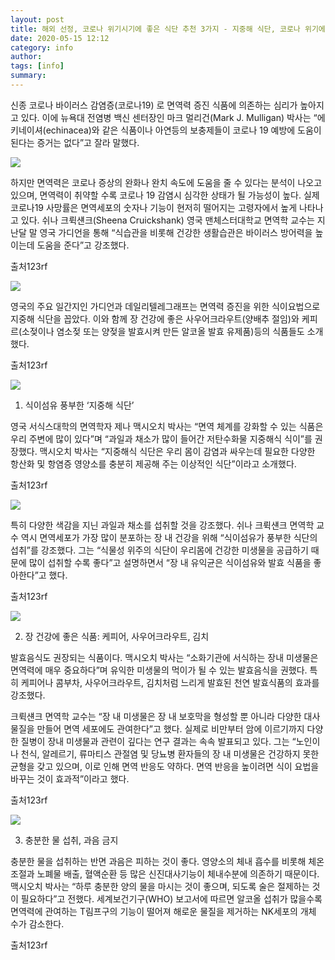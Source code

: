 ```yaml
---
layout: post
title: 해외 선정, 코로나 위기시기에 좋은 식단 추천 3가지 - 지중해 식단, 코로나 위기에 좋은 식이요법
date: 2020-05-15 12:12
category: info
author: 
tags: [info]
summary: 
---
```



신종 코로나 바이러스 감염증(코로나19) 로 면역력 증진 식품에 의존하는 심리가 높아지고 있다. 이에 뉴욕대 전염병 백신 센터장인 마크 멀리건(Mark J. Mulligan) 박사는 “에키네이셔(echinacea)와 같은 식품이나 아연등의 보충제들이 코로나 19 예방에 도움이 된다는 증거는 없다”고 잘라 말했다.

![](https://img1.daumcdn.net/thumb/R720x0/?fname=https%3A%2F%2Ft1.daumcdn.net%2Fliveboard%2Frealfood%2Fb8de11631ee5444885054333635f31f6.jpg)

하지만 면역력은 코로나 증상의 완화나 완치 속도에 도움을 줄 수 있다는 분석이 나오고 있으며, 면역력이 취약할 수록 코로나 19 감염시 심각한 상태가 될 가능성이 높다. 실제 코로나19 사망률은 면역세포의 숫자나 기능이 현저히 떨어지는 고령자에서 높게 나타나고 있다. 쉬나 크뤽섄크(Sheena Cruickshank) 영국 맨체스터대학교 면역학 교수는 지난달 말 영국 가디언을 통해 “식습관을 비롯해 건강한 생활습관은 바이러스 방어력을 높이는데 도움을 준다”고 강조했다.  

출처123rf

![](https://img1.daumcdn.net/thumb/R720x0/?fname=https%3A%2F%2Ft1.daumcdn.net%2Fliveboard%2Frealfood%2F56d01f00211c437485d83efaa6cde2bf.JPG)

영국의 주요 일간지인 가디언과 데일리텔레그래프는 면역력 증진을 위한 식이요법으로 지중해 식단을 꼽았다. 이와 함께 장 건강에 좋은 사우어크라우트(양배추 절임)와 케피르(소젖이나 염소젖 또는 양젖을 발효시켜 만든 알코올 발효 유제품)등의 식품들도 소개했다.  

출처123rf

![](https://img1.daumcdn.net/thumb/R720x0/?fname=https%3A%2F%2Ft1.daumcdn.net%2Fliveboard%2Frealfood%2F2bebd3f0bce344f397a3dc09901b0dce.JPG)

1. 식이섬유 풍부한 ‘지중해 식단’  
  
영국 서식스대학의 면역학자 제나 맥시오치 박사는 “면역 체계를 강화할 수 있는 식품은 우리 주변에 많이 있다”며 “과일과 채소가 많이 들어간 저탄수화물 지중해식 식이”를 권장했다. 맥시오치 박사는 “지중해식 식단은 우리 몸이 감염과 싸우는데 필요한 다양한 항산화 및 항염증 영양소를 충분히 제공해 주는 이상적인 식단”이라고 소개했다.  

출처123rf

![](https://img1.daumcdn.net/thumb/R720x0/?fname=https%3A%2F%2Ft1.daumcdn.net%2Fliveboard%2Frealfood%2Fcc0bcbce270a48cb82ac42f50d2436d7.jpg)

특히 다양한 색감을 지닌 과일과 채소를 섭취할 것을 강조했다. 쉬나 크뤽섄크 면역학 교수 역시 면역세포가 가장 많이 분포하는 장 내 건강을 위해 “식이섬유가 풍부한 식단의 섭취”를 강조했다. 그는 “식물성 위주의 식단이 우리몸에 건강한 미생물을 공급하기 때문에 많이 섭취할 수록 좋다”고 설명하면서 “장 내 유익균은 식이섬유와 발효 식품을 좋아한다”고 했다.  

출처123rf

![](https://img1.daumcdn.net/thumb/R720x0/?fname=https%3A%2F%2Ft1.daumcdn.net%2Fliveboard%2Frealfood%2F15026668873549ffbc48bff1f3ee17e5.JPG)

2. 장 건강에 좋은 식품: 케피어, 사우어크라우트, 김치  
  
  
발효음식도 권장되는 식품이다. 맥시오치 박사는 “소화기관에 서식하는 장내 미생물은 면역력에 매우 중요하다”며 유익한 미생물의 먹이가 될 수 있는 발효음식을 권했다. 특히 케피어나 콤부차, 사우어크라우트, 김치처럼 느리게 발효된 천연 발효식품의 효과를 강조했다.  
  
크뤽섄크 면역학 교수는 “장 내 미생물은 장 내 보호막을 형성할 뿐 아니라 다양한 대사 물질을 만들어 면역 세포에도 관여한다”고 했다. 실제로 비만부터 암에 이르기까지 다양한 질병이 장내 미생물과 관련이 깊다는 연구 결과는 속속 발표되고 있다. 그는 “노인이나 천식, 알레르기, 류마티스 관절염 및 당뇨병 환자들의 장 내 미생물은 건강하지 못한 균형을 갖고 있으며, 이로 인해 면역 반응도 약하다. 면역 반응을 높이려면 식이 요법을 바꾸는 것이 효과적”이라고 했다.  

출처123rf

![](https://img1.daumcdn.net/thumb/R720x0/?fname=https%3A%2F%2Ft1.daumcdn.net%2Fliveboard%2Frealfood%2Fc486c2fab4694f09a1ad0f62b8689c72.JPG)

3. 충분한 물 섭취, 과음 금지  
  
충분한 물을 섭취하는 반면 과음은 피하는 것이 좋다. 영양소의 체내 흡수를 비롯해 체온조절과 노폐물 배출, 혈액순환 등 많은 신진대사기능이 체내수분에 의존하기 때문이다. 맥시오치 박사는 “하루 충분한 양의 물을 마시는 것이 좋으며, 되도록 술은 절제하는 것이 필요하다”고 전했다. 세계보건기구(WHO) 보고서에 따르면 알코올 섭취가 많을수록 면역력에 관여하는 T림프구의 기능이 떨어져 해로운 물질을 제거하는 NK세포의 개체 수가 감소한다.  

출처123rf